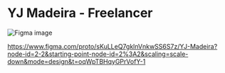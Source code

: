 # YJ Madeira - Freelancer

![Figma image](https://github.com/gvmotta/yjmadeira/assets/116246906/7186896c-2d93-471a-a557-3925a1f5a99a)

https://www.figma.com/proto/sKuLLeQ7gklnVnkwSS6S7z/YJ-Madeira?node-id=2-2&starting-point-node-id=2%3A2&scaling=scale-down&mode=design&t=oqWpTBHqyGPrVofY-1
